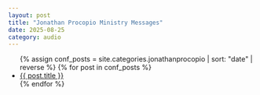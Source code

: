```yaml
---
layout: post
title: "Jonathan Procopio Ministry Messages"
date: 2025-08-25
category: audio
---
```


<ul>
  {% assign conf_posts = site.categories.jonathanprocopio | sort: "date" | reverse %}
  {% for post in conf_posts %}
    <li>
      <a href="{{ post.url | relative_url }}">{{ post.title }}</a>
    </li>
  {% endfor %}
</ul>

